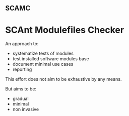 ## SCAMC
# SCAnt Modulefiles Checker

An approach to:
 * systematize tests of modules
 * test installed software modules base
 * document minimal use cases
 * reporting

This effort does not aim to be exhaustive by any means.

But aims to be:
 * gradual
 * minimal
 * non invasive
